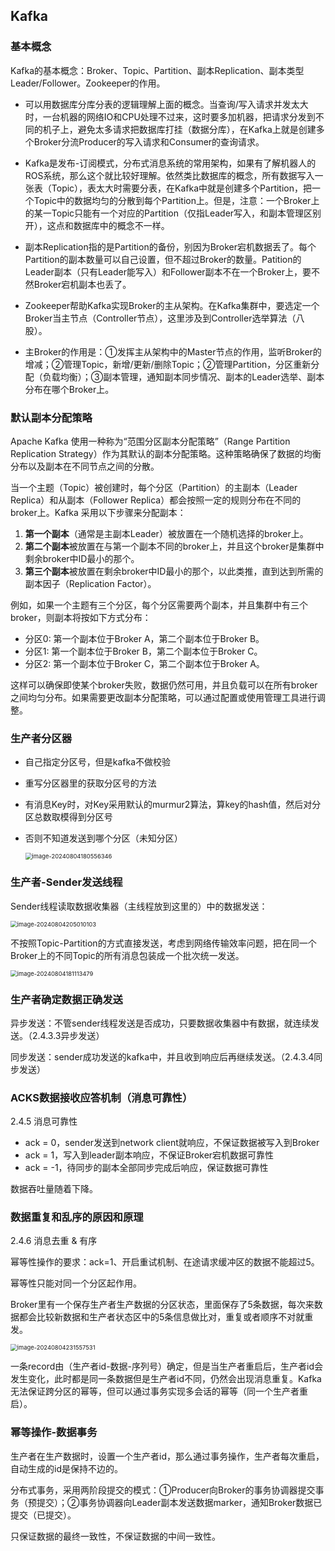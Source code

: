 ## Kafka

### 基本概念

Kafka的基本概念：Broker、Topic、Partition、副本Replication、副本类型Leader/Follower。Zookeeper的作用。

- 可以用数据库分库分表的逻辑理解上面的概念。当查询/写入请求并发太大时，一台机器的网络IO和CPU处理不过来，这时要多加机器，把请求分发到不同的机子上，避免太多请求把数据库打挂（数据分库），在Kafka上就是创建多个Broker分流Producer的写入请求和Consumer的查询请求。

- Kafka是发布-订阅模式，分布式消息系统的常用架构，如果有了解机器人的ROS系统，那么这个就比较好理解。依然类比数据库的概念，所有数据写入一张表（Topic），表太大时需要分表，在Kafka中就是创建多个Partition，把一个Topic中的数据均匀的分散到每个Partition上。但是，注意：一个Broker上的某一Topic只能有一个对应的Partition（仅指Leader写入，和副本管理区别开），这点和数据库中的概念不一样。

- 副本Replication指的是Partition的备份，别因为Broker宕机数据丢了。每个Partition的副本数量可以自己设置，但不超过Broker的数量。Patition的Leader副本（只有Leader能写入）和Follower副本不在一个Broker上，要不然Broker宕机副本也丢了。

- Zookeeper帮助Kafka实现Broker的主从架构。在Kafka集群中，要选定一个Broker当主节点（Controller节点），这里涉及到Controller选举算法（八股）。

- 主Broker的作用是：①发挥主从架构中的Master节点的作用，监听Broker的增减；②管理Topic，新增/更新/删除Topic；②管理Partition，分区重新分配（负载均衡）；③副本管理，通知副本同步情况、副本的Leader选举、副本分布在哪个Broker上。

### 默认副本分配策略

Apache Kafka 使用一种称为“范围分区副本分配策略”（Range Partition Replication Strategy）作为其默认的副本分配策略。这种策略确保了数据的均衡分布以及副本在不同节点之间的分散。

当一个主题（Topic）被创建时，每个分区（Partition）的主副本（Leader Replica）和从副本（Follower Replica）都会按照一定的规则分布在不同的broker上。Kafka 采用以下步骤来分配副本：

1. **第一个副本**（通常是主副本Leader）被放置在一个随机选择的broker上。
2. **第二个副本**被放置在与第一个副本不同的broker上，并且这个broker是集群中剩余broker中ID最小的那个。
3. **第三个副本**被放置在剩余broker中ID最小的那个，以此类推，直到达到所需的副本因子（Replication Factor）。

例如，如果一个主题有三个分区，每个分区需要两个副本，并且集群中有三个broker，则副本将按如下方式分布：

- 分区0: 第一个副本位于Broker A，第二个副本位于Broker B。
- 分区1: 第一个副本位于Broker B，第二个副本位于Broker C。
- 分区2: 第一个副本位于Broker C，第二个副本位于Broker A。

这样可以确保即使某个broker失败，数据仍然可用，并且负载可以在所有broker之间均匀分布。如果需要更改副本分配策略，可以通过配置或使用管理工具进行调整。

### 生产者分区器

- 自己指定分区号，但是kafka不做校验

- 重写分区器里的获取分区号的方法

- 有消息Key时，对Key采用默认的murmur2算法，算key的hash值，然后对分区总数取模得到分区号

- 否则不知道发送到哪个分区（未知分区）

  <img src="./pic/image-20240804180556346.png" alt="image-20240804180556346" style="zoom: 67%;" />

### 生产者-Sender发送线程

Sender线程读取数据收集器（主线程放到这里的）中的数据发送：

<img src="./pic/image-20240804205010103.png" alt="image-20240804205010103" style="zoom:67%;" />

不按照Topic-Partition的方式直接发送，考虑到网络传输效率问题，把在同一个Broker上的不同Topic的所有消息包装成一个批次统一发送。

<img src="./pic/image-20240804181113479.png" alt="image-20240804181113479" style="zoom: 67%;" />

### 生产者确定数据正确发送

异步发送：不管sender线程发送是否成功，只要数据收集器中有数据，就连续发送。（2.4.3.3异步发送）

同步发送：sender成功发送的kafka中，并且收到响应后再继续发送。（2.4.3.4同步发送）

### ACKS数据接收应答机制（消息可靠性）

2.4.5 消息可靠性

- ack = 0，sender发送到network client就响应，不保证数据被写入到Broker
- ack = 1，写入到leader副本响应，不保证Broker宕机数据可靠性
- ack = -1，待同步的副本全部同步完成后响应，保证数据可靠性

数据吞吐量随着下降。

### 数据重复和乱序的原因和原理

2.4.6 消息去重 & 有序

幂等性操作的要求：ack=1、开启重试机制、在途请求缓冲区的数据不能超过5。

幂等性只能对同一个分区起作用。

Broker里有一个保存生产者生产数据的分区状态，里面保存了5条数据，每次来数据都会比较新数据和生产者状态区中的5条信息做比对，重复或者顺序不对就重发。

<img src="./pic/image-20240804231557531.png" alt="image-20240804231557531" style="zoom:67%;" />

一条record由（生产者id-数据-序列号）确定，但是当生产者重启后，生产者id会发生变化，此时都是同一条数据但是生产者id不同，仍然会出现消息重复。Kafka无法保证跨分区的幂等，但可以通过事务实现多会话的幂等（同一个生产者重启）。

### 幂等操作-数据事务

生产者在生产数据时，设置一个生产者id，那么通过事务操作，生产者每次重启，自动生成的id是保持不边的。

分布式事务，采用两阶段提交的模式：①Producer向Broker的事务协调器提交事务（预提交）；②事务协调器向Leader副本发送数据marker，通知Broker数据已提交（已提交）。

只保证数据的最终一致性，不保证数据的中间一致性。

